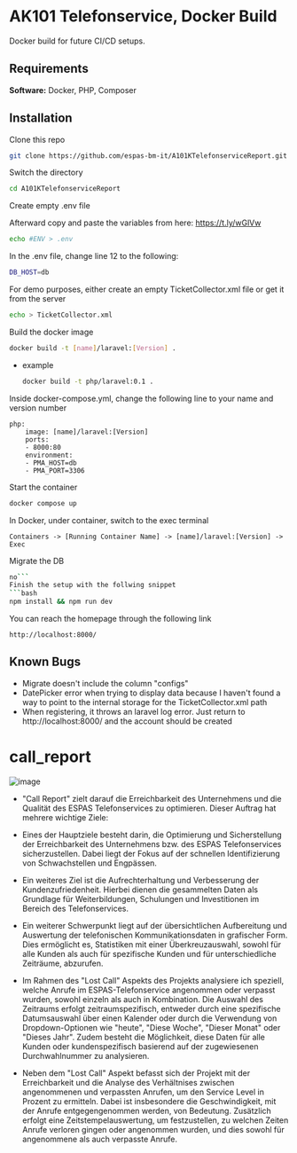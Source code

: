
# AK101 Telefonservice, Docker Build
Docker build for future CI/CD setups.


## Requirements

**Software:** Docker, PHP, Composer



## Installation

Clone this repo
```bash
git clone https://github.com/espas-bm-it/A101KTelefonserviceReport.git
```
Switch the directory
```bash
cd A101KTelefonserviceReport
```
Create empty .env file 

Afterward copy and paste the variables from here: https://t.ly/wGlVw
```bash
echo #ENV > .env
```
In the .env file, change line 12 to the following:
```bash
DB_HOST=db
```
For demo purposes, either create an empty TicketCollector.xml file or get it from the server
```bash
echo > TicketCollector.xml
```
Build the docker image
```bash
docker build -t [name]/laravel:[Version] .
```
- example

    ```bash
    docker build -t php/laravel:0.1 .
    ```

Inside docker-compose.yml, change the following line to your name and version number

    php:
        image: [name]/laravel:[Version]
        ports:  
        - 8000:80
        environment:
        - PMA_HOST=db
        - PMA_PORT=3306

Start the container    
```bash
docker compose up
```

In Docker, under container, switch to the exec terminal
```
Containers -> [Running Container Name] -> [name]/laravel:[Version] -> Exec
```
Migrate the DB
```bash
no```
Finish the setup with the follwing snippet
```bash
npm install && npm run dev
```
You can reach the homepage through the following link
```
http://localhost:8000/
```

## Known Bugs

- Migrate doesn't include the column "configs"
- DatePicker error when trying to display data because I haven't found a way to point to the internal storage for the TicketCollector.xml path
- When registering, it throws an laravel log error. Just return to http://localhost:8000/ and the account should be created


# call_report

![image](https://github.com/bmit-elc/call_report/assets/113030969/61b01a3f-f671-4c4a-99f7-9a0f11780dc8)


- "Call Report" zielt darauf die Erreichbarkeit des Unternehmens und die Qualität des ESPAS Telefonservices zu optimieren.
Dieser Auftrag hat mehrere wichtige Ziele:

- Eines der Hauptziele besteht darin, die Optimierung und Sicherstellung der Erreichbarkeit des Unternehmens bzw. des ESPAS Telefonservices sicherzustellen. Dabei liegt der Fokus auf der schnellen Identifizierung von Schwachstellen und Engpässen.

- Ein weiteres Ziel ist die Aufrechterhaltung und Verbesserung der Kundenzufriedenheit. Hierbei dienen die gesammelten Daten als Grundlage für Weiterbildungen, Schulungen und Investitionen im Bereich des Telefonservices.

- Ein weiterer Schwerpunkt liegt auf der übersichtlichen Aufbereitung und Auswertung der telefonischen Kommunikationsdaten in grafischer Form. Dies ermöglicht es, Statistiken mit einer Überkreuzauswahl, sowohl für alle Kunden als auch für spezifische Kunden und für unterschiedliche Zeiträume, abzurufen.

- Im Rahmen des "Lost Call" Aspekts des Projekts analysiere ich speziell, welche Anrufe im ESPAS-Telefonservice angenommen oder verpasst wurden, sowohl einzeln als auch in Kombination. Die Auswahl des Zeitraums erfolgt zeitraumspezifisch, entweder durch eine spezifische Datumsauswahl über einen Kalender oder durch die Verwendung von Dropdown-Optionen wie "heute", "Diese Woche", "Dieser Monat" oder "Dieses Jahr". Zudem besteht die Möglichkeit, diese Daten für alle Kunden oder kundenspezifisch basierend auf der zugewiesenen Durchwahlnummer zu analysieren.

- Neben dem "Lost Call" Aspekt befasst sich der Projekt mit der Erreichbarkeit und die Analyse des Verhältnises zwischen angenommenen und verpassten Anrufen, um den Service Level in Prozent zu ermitteln. Dabei ist insbesondere die Geschwindigkeit, mit der Anrufe entgegengenommen werden, von Bedeutung. Zusätzlich erfolgt eine Zeitstempelauswertung, um festzustellen, zu welchen Zeiten Anrufe verloren gingen oder angenommen wurden, und dies sowohl für angenommene als auch verpasste Anrufe.
